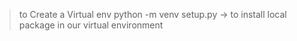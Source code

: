 > to Create a Virtual env 
    python -m venv <env-name>
setup.py -> to install local package in our virtual environment